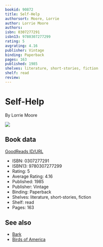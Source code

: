```yaml
---
bookid: 90872
title: Self-Help
authorsort: Moore, Lorrie
author: Lorrie Moore
authors: 
isbn: 0307277291
isbn13: 9780307277299
rating: 5
avgrating: 4.16
publisher: Vintage
binding: Paperback
pages: 163
published: 1985
shelves: literature, short-stories, fiction
shelf: read
review: 
---
```


# Self-Help

By Lorrie Moore

![](../../1320508350l/90872.jpg)

## Book data

[GoodReads ID/URL](https://www.goodreads.com/book/show/90872)

- ISBN: 0307277291
- ISBN13: 9780307277299
- Rating: 5
- Average Rating: 4.16
- Published: 1985
- Publisher: Vintage
- Binding: Paperback
- Shelves: literature, short-stories, fiction
- Shelf: read
- Pages: 163


## See also

- [Bark](Bark.md)
- [Birds of America](Birds_of_America-_Stories.md)

